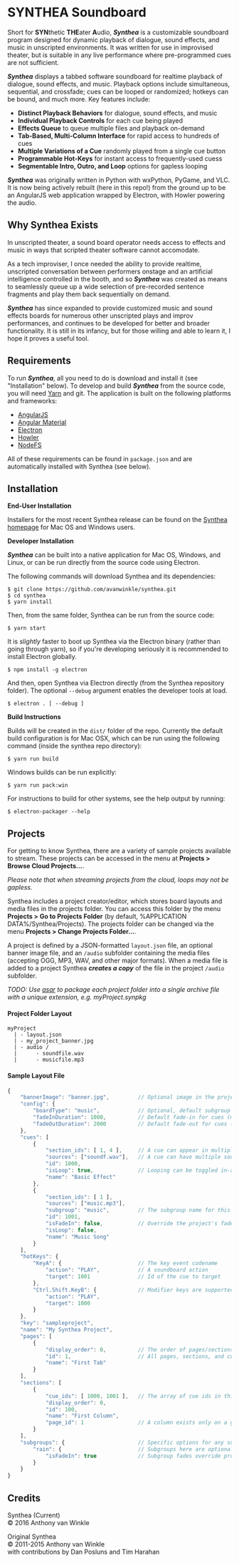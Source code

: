 # SYNTHEA Soundboard

Short for **SYN**thetic **THE**ater **A**udio, ***Synthea*** is a customizable soundboard program designed for dynamic playback of
dialogue, sound effects, and music in unscripted environments. It was written for use in improvised theater, but
is suitable in any live performance where pre-programmed cues are not sufficient.

***Synthea*** displays a tabbed software soundboard for realtime playback of dialogue,
sound effects, and music. Playback options include simultaneous, sequential, and crossfade; cues can be looped or
randomized; hotkeys can be bound, and much more. Key features include:

 - **Distinct Playback Behaviors** for dialogue, sound effects, and music
 - **Individual Playback Controls** for each cue being played
 - **Effects Queue** to queue multiple files and playback on-demand
 - **Tab-Based, Multi-Column Interface** for rapid access to hundreds of cues
 - **Multiple Variations of a Cue** randomly played from a single cue button
 - **Programmable Hot-Keys** for instant access to frequently-used cuess
 - **Segmentable Intro, Outro, and Loop** options for gapless looping

***Synthea*** was originally written in Python with wxPython, PyGame, and VLC. It is
now being actively rebuilt (here in this repo!) from the ground up to be an AngularJS web application wrapped by Electron, with Howler powering the audio.

## Why Synthea Exists

In unscripted theater, a sound board operator needs access to effects and music in ways that
scripted theater software cannot accomodate.

As a tech improviser, I once needed the ability to provide realtime, unscripted conversation
between performers onstage and an artificial intelligence controlled in the booth, and so ***Synthea*** was
created as means to seamlessly queue up a wide selection of pre-recorded sentence fragments and play them
back sequentially on demand.

***Synthea*** has since expanded to provide customized music and sound effects boards for numerous other
unscripted plays and improv performances, and continues to be developed for better and broader functionality.
It is still in its infancy, but for those willing and able to learn it, I hope it proves a useful tool.

## Requirements

To run ***Synthea***, all you need to do is download and install it (see "Installation" below). To develop and build ***Synthea*** from the source code, you will need [Yarn](https://yarnpkg.com/getting-started/install) and git. The application is built on the following platforms and frameworks:
 - [AngularJS](https://angularjs.org/)
 - [Angular Material](https://material.angularjs.org/)
 - [Electron](http://electron.atom.io/)
 - [Howler](https://howlerjs.com/)
 - [NodeFS](https://nodejs.org/api/fs.html)

All of these requirements can be found in `package.json` and are automatically installed
with Synthea (see below).

## Installation

**End-User Installation**

Installers for the most recent Synthea release can be found on the
[Synthea homepage](https://avanwinkle.github.io/synthea/)
for Mac OS and Windows users.

**Developer Installation**

***Synthea*** can be built into a native application for Mac OS, Windows, and Linux,
or can be run directly from the source code using Electron.

The following commands will download Synthea and its dependencies:
```
$ git clone https://github.com/avanwinkle/synthea.git
$ cd synthea
$ yarn install
```

Then, from the same folder, Synthea can be run from the source code:
```
$ yarn start
```

It is *slightly* faster to boot up Synthea via the Electron binary (rather than going through yarn), so if you're developing seriously it is recommended to install Electron globally.
```
$ npm install -g electron
```

And then, open Synthea via Electron directly (from the Synthea repository folder). The optional
`--debug` argument enables the developer tools at load.
```
$ electron . [ --debug ]
```


**Build Instructions**

Builds will be created in the `dist/` folder of the repo. Currently the default build configuration is for Mac OSX, which can be run using the following command (inside the synthea repo directory):

```$ yarn run build```

Windows builds can be run explicitly:

```$ yarn run pack:win```

For instructions to build for other systems, see the help output by running:

```$ electron-packager --help```

## Projects

For getting to know Synthea, there are a variety of sample projects available to stream. These
projects can be accessed in the menu at **Projects > Browse Cloud Projects...**.

_Please note that when streaming projects from the cloud, loops may not be gapless._

Synthea includes a project creator/editor, which stores board layouts and media files in the projects folder. You can access this folder by the menu **Projects > Go to Projects Folder** (by default, %APPLICATION DATA%/Synthea/Projects). The projects folder can be changed via the menu **Projects > Change Projects Folder...**.

A project is defined by a JSON-formatted `layout.json` file, an optional banner image file, and an `/audio` subfolder containing the media files (accepting OGG, MP3, WAV, and other major formats). When a media file
is added to a project Synthea ***creates a copy*** of the file in the project `/audio` subfolder.

_TODO: Use [asar](https://www.npmjs.com/package/asar) to package each project folder into a single archive file with a unique extension, e.g. myProject.synpkg_

#### Project Folder Layout
```
myProject
  | - layout.json
  | - my_project_banner.jpg
  | - audio /
  |      - soundfile.wav
  |      - musicfile.mp3
```

#### Sample Layout File

```javascript
{
    "bannerImage": "banner.jpg",         // Optional image in the project subfolder
    "config": {
        "boardType": "music",            // Optional, default subgroup for cues
        "fadeInDuration": 1000,          // Default fade-in for cues (ms)
        "fadeOutDuration": 2000          // Default fade-out for cues (ms)
    },
    "cues": [
        {
            "section_ids": [ 1, 4 ],     // A cue can appear in multiple sections, even pages
            "sources": ["soundf.wav"],   // A cue can have multiple source files
            "id": 1000,
            "isLoop": true,              // Looping can be toggled in-app, but cues can be preset
            "name": "Basic Effect"
        },
        {
            "section_ids": [ 1 ],
            "sources": ["music.mp3"],
            "subgroup": "music",         // The subgroup name for this cue
            "id": 1001,
            "isFadeIn": false,           // Override the project's fade settings
            "isLoop": false,
            "name": "Music Song"
        }
    ],
    "hotKeys": {
        "KeyA": {                        // The key event codename
            "action": "PLAY",            // A soundboard action
            "target": 1001               // Id of the cue to target
        },
        "Ctrl.Shift.KeyB": {             // Modifier keys are supported
            "action": "PLAY",
            "target": 1000
        }
    },
    "key": "sampleproject",
    "name": "My Synthea Project",
    "pages": [
        {
            "display_order": 0,          // The order of pages/sections/cues is user-configurable
            "id": 1,                     // All pages, sections, and cues should have unique ids
            "name": "First Tab"
        }
    ],
    "sections": [
        {
            "cue_ids": [ 1000, 1001 ],   // The array of cue ids in this section
            "display_order": 0,
            "id": 100,
            "name": "First Column",
            "page_id": 1                 // A column exists only on a given page, tracked by id
        }
    ],
    "subgroups": {                       // Specific options for any subgroup
        "rain": {                        // Subgroups here are optional
            "isFadeIn": true             // Subgroup fades override project fades
        }
    }
}
```


## Credits

Synthea (Current)<br/>
&copy; 2016 Anthony van Winkle

Original Synthea<br/>&copy; 2011-2015 Anthony van Winkle<br/>with contributions by Dan Posluns and Tim Harahan
